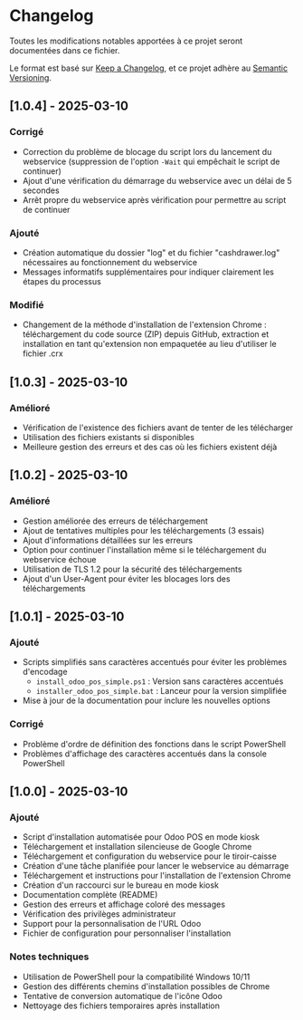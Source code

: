 # Changelog

Toutes les modifications notables apportées à ce projet seront documentées dans ce fichier.

Le format est basé sur [Keep a Changelog](https://keepachangelog.com/fr/1.0.0/),
et ce projet adhère au [Semantic Versioning](https://semver.org/spec/v2.0.0.html).

## [1.0.4] - 2025-03-10

### Corrigé
- Correction du problème de blocage du script lors du lancement du webservice (suppression de l'option `-Wait` qui empêchait le script de continuer)
- Ajout d'une vérification du démarrage du webservice avec un délai de 5 secondes
- Arrêt propre du webservice après vérification pour permettre au script de continuer

### Ajouté
- Création automatique du dossier "log" et du fichier "cashdrawer.log" nécessaires au fonctionnement du webservice
- Messages informatifs supplémentaires pour indiquer clairement les étapes du processus

### Modifié
- Changement de la méthode d'installation de l'extension Chrome : téléchargement du code source (ZIP) depuis GitHub, extraction et installation en tant qu'extension non empaquetée au lieu d'utiliser le fichier .crx

## [1.0.3] - 2025-03-10

### Amélioré
- Vérification de l'existence des fichiers avant de tenter de les télécharger
- Utilisation des fichiers existants si disponibles
- Meilleure gestion des erreurs et des cas où les fichiers existent déjà

## [1.0.2] - 2025-03-10

### Amélioré
- Gestion améliorée des erreurs de téléchargement
- Ajout de tentatives multiples pour les téléchargements (3 essais)
- Ajout d'informations détaillées sur les erreurs
- Option pour continuer l'installation même si le téléchargement du webservice échoue
- Utilisation de TLS 1.2 pour la sécurité des téléchargements
- Ajout d'un User-Agent pour éviter les blocages lors des téléchargements

## [1.0.1] - 2025-03-10

### Ajouté
- Scripts simplifiés sans caractères accentués pour éviter les problèmes d'encodage
  - `install_odoo_pos_simple.ps1` : Version sans caractères accentués
  - `installer_odoo_pos_simple.bat` : Lanceur pour la version simplifiée
- Mise à jour de la documentation pour inclure les nouvelles options

### Corrigé
- Problème d'ordre de définition des fonctions dans le script PowerShell
- Problèmes d'affichage des caractères accentués dans la console PowerShell

## [1.0.0] - 2025-03-10

### Ajouté
- Script d'installation automatisée pour Odoo POS en mode kiosk
- Téléchargement et installation silencieuse de Google Chrome
- Téléchargement et configuration du webservice pour le tiroir-caisse
- Création d'une tâche planifiée pour lancer le webservice au démarrage
- Téléchargement et instructions pour l'installation de l'extension Chrome
- Création d'un raccourci sur le bureau en mode kiosk
- Documentation complète (README)
- Gestion des erreurs et affichage coloré des messages
- Vérification des privilèges administrateur
- Support pour la personnalisation de l'URL Odoo
- Fichier de configuration pour personnaliser l'installation

### Notes techniques
- Utilisation de PowerShell pour la compatibilité Windows 10/11
- Gestion des différents chemins d'installation possibles de Chrome
- Tentative de conversion automatique de l'icône Odoo
- Nettoyage des fichiers temporaires après installation
